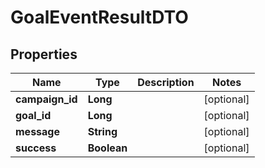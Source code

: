 
# GoalEventResultDTO

## Properties
Name | Type | Description | Notes
------------ | ------------- | ------------- | -------------
**campaign_id** | **Long** |  |  [optional]
**goal_id** | **Long** |  |  [optional]
**message** | **String** |  |  [optional]
**success** | **Boolean** |  |  [optional]



